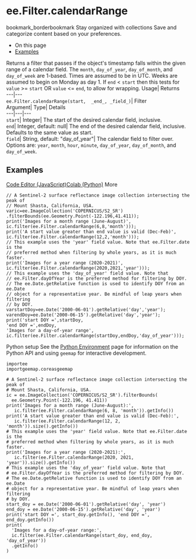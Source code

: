  
#  ee.Filter.calendarRange 
bookmark_borderbookmark Stay organized with collections  Save and categorize content based on your preferences.
  * On this page
  * [Examples](https://developers.google.com/earth-engine/apidocs/ee-filter-calendarrange#examples)


Returns a filter that passes if the object's timestamp falls within the given range of a calendar field. The `month`, `day_of_year`, `day_of_month`, and `day_of_week` are 1-based. Times are assumed to be in UTC. Weeks are assumed to begin on Monday as day 1. If `end` < `start` then this tests for `value` >= `start` OR `value` <= `end`, to allow for wrapping. 
Usage| Returns  
---|---  
`ee.Filter.calendarRange(start,  _end_, _field_)`| Filter  
Argument| Type| Details  
---|---|---  
`start`| Integer| The start of the desired calendar field, inclusive.  
`end`| Integer, default: null| The end of the desired calendar field, inclusive. Defaults to the same value as start.  
`field`| String, default: "day_of_year"| The calendar field to filter over. Options are: `year`, `month`, `hour`, `minute`, `day_of_year`, `day_of_month`, and `day_of_week`.  
## Examples
[Code Editor (JavaScript)](https://developers.google.com/earth-engine/apidocs/ee-filter-calendarrange#code-editor-javascript-sample)[Colab (Python)](https://developers.google.com/earth-engine/apidocs/ee-filter-calendarrange#colab-python-sample) More
```
// A Sentinel-2 surface reflectance image collection intersecting the peak of
// Mount Shasta, California, USA.
varic=ee.ImageCollection('COPERNICUS/S2_SR')
.filterBounds(ee.Geometry.Point(-122.196,41.411));
print('Images for a month range (June-August)',
ic.filter(ee.Filter.calendarRange(6,8,'month')));
print('A start value greater than end value is valid (Dec-Feb)',
ic.filter(ee.Filter.calendarRange(12,2,'month')));
// This example uses the 'year' field value. Note that ee.Filter.date is the
// preferred method when filtering by whole years, as it is much faster.
print('Images for a year range (2020-2021)',
ic.filter(ee.Filter.calendarRange(2020,2021,'year')));
// This example uses the 'day_of_year' field value. Note that
// ee.Filter.dayOfYear is the preferred method for filtering by DOY.
// The ee.Date.getRelative function is used to identify DOY from an ee.Date
// object for a representative year. Be mindful of leap years when filtering
// by DOY.
varstartDoy=ee.Date('2000-06-01').getRelative('day','year');
varendDoy=ee.Date('2000-06-15').getRelative('day','year');
print('start DOY =',startDoy,
'end DOY =',endDoy,
'Images for a day-of-year range',
ic.filter(ee.Filter.calendarRange(startDoy,endDoy,'day_of_year')));
```
Python setup
See the [ Python Environment](https://developers.google.com/earth-engine/guides/python_install) page for information on the Python API and using `geemap` for interactive development.
```
importee
importgeemap.coreasgeemap
```
```
# A Sentinel-2 surface reflectance image collection intersecting the peak of
# Mount Shasta, California, USA.
ic = ee.ImageCollection('COPERNICUS/S2_SR').filterBounds(
  ee.Geometry.Point(-122.196, 41.411))
print('Images for a month range (June-August):',
   ic.filter(ee.Filter.calendarRange(6, 8, 'month')).getInfo())
print('A start value greater than end value is valid (Dec-Feb):',
   ic.filter(ee.Filter.calendarRange(12, 2, 'month')).size().getInfo())
# This example uses the 'year' field value. Note that ee.Filter.date is the
# preferred method when filtering by whole years, as it is much faster.
print('Images for a year range (2020-2021):',
   ic.filter(ee.Filter.calendarRange(2020, 2021, 'year')).size().getInfo())
# This example uses the 'day_of_year' field value. Note that
# ee.Filter.dayOfYear is the preferred method for filtering by DOY.
# The ee.Date.getRelative function is used to identify DOY from an ee.Date
# object for a representative year. Be mindful of leap years when filtering
# by DOY.
start_doy = ee.Date('2000-06-01').getRelative('day', 'year')
end_doy = ee.Date('2000-06-15').getRelative('day', 'year')
print('start DOY =', start_doy.getInfo(), 'end DOY =', end_doy.getInfo())
print(
  'Images for a day-of-year range:',
  ic.filter(ee.Filter.calendarRange(start_doy, end_doy, 'day_of_year'))
  .getInfo()
)
```

